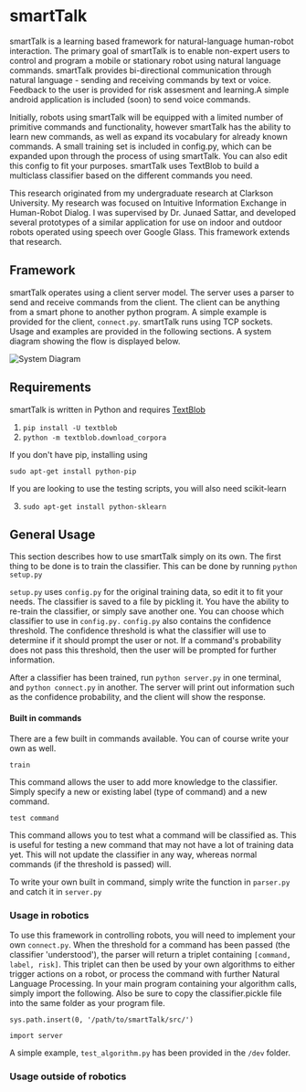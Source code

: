 # smartTalk
smartTalk is a learning based framework for natural-language human-robot interaction. The primary goal
of smartTalk is to enable non-expert users to control and program a mobile or stationary robot using
natural language commands. smartTalk provides bi-directional communication through natural 
language - sending and receiving commands by text or voice. Feedback to the user is provided for risk assesment 
and learning.A simple android application is included (soon) to send voice commands.

Initially, robots using smartTalk will be equipped with a limited number of primitive commands
and functionality, however smartTalk has the ability to learn new commands, as well as expand its vocabulary for 
already known commands. A small training set is included in config.py, which can be expanded upon through the 
process of using smartTalk. You can also edit this config to fit your purposes.
smartTalk uses TextBlob to build a multiclass classifier based on the different commands you need.

This research originated from my undergraduate research at Clarkson University. My
research was focused on Intuitive Information Exchange in Human-Robot Dialog. I was
supervised by Dr. Junaed Sattar, and developed several prototypes of a similar application
for use on indoor and outdoor robots operated using speech over Google Glass. This 
framework extends that research. 

## Framework
smartTalk operates using a client server model. The server uses a parser to send and  receive commands
from the client. The client can be anything from a smart phone to another python program. A simple 
example is provided for the client, `connect.py`. smartTalk runs using TCP sockets. Usage and examples 
are provided in the following sections. A system diagram showing the flow is displayed below.

![System Diagram](http://i.imgur.com/SmWRava.jpg "System Diagram")

## Requirements

smartTalk is written in Python and requires [TextBlob](https://textblob.readthedocs.org/en/dev/)

1. `pip install -U textblob`
2. `python -m textblob.download_corpora`

If you don't have pip, installing using

`sudo apt-get install python-pip`

If you are looking to use the testing scripts, you will also need scikit-learn

3. `sudo apt-get install python-sklearn`

## General Usage

This section describes how to use smartTalk simply on its own.
The first thing to be done is to train the classifier. This can be done by running
`python setup.py`

`setup.py` uses `config.py` for the original training data, so edit it to fit your needs.
The classifier is saved to a file by pickling it. You have the ability to re-train the 
classifier, or simply save another one. You can choose which classifier to use in `config.py.`
`config.py` also contains the confidence threshold. The confidence threshold is what the
classifier will use to determine if it should prompt the user or not. If a command's probability
does not pass this threshold, then the user will be prompted for further information.

After a classifier has been trained, run `python server.py` in one terminal, and `python connect.py`
in another. The server will print out information such as the confidence probability, and the client
will show the response.

#### Built in commands
There are a few built in commands available. You can of course write your own as well. 

`train`

This command allows the user to add more knowledge to the classifier. Simply specify a
new or existing label (type of command) and a new command. 

`test command`

This command allows you to test what a command will be classified as. This is useful for
testing a new command that may not have a lot of training data yet. This will not update
the classifier in any way, whereas normal commands (if the threshold is passed) will. 

To write your own built in command, simply write the function in `parser.py` and catch 
it in `server.py`

### Usage in robotics

To use this framework in controlling robots, you will need to implement your own `connect.py`. 
When the threshold for a command has been passed (the classifier 'understood'), the parser will 
return a triplet containing `[command, label, risk]`. This triplet can then be used by your
own algorithms to either trigger actions on a robot, or process the command with further
Natural Language Processing. In your main program containing your algorithm calls, simply
import the following. Also be sure to copy the classifier.pickle file into the same folder
as your program file.

`sys.path.insert(0, '/path/to/smartTalk/src/')`

`import server`

A simple example, `test_algorithm.py` has been provided in the `/dev` folder.

### Usage outside of robotics



